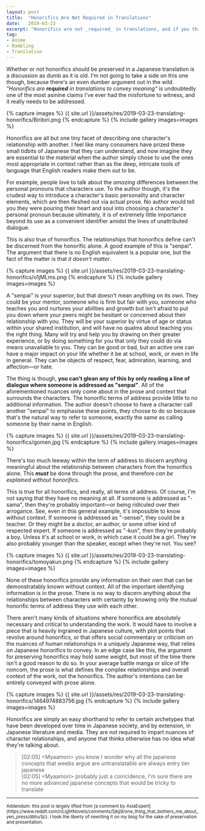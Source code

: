 ```yaml
---
layout: post
title:  "Honorifics Are Not Required in Translations"
date:   2019-03-23
excerpt: "Honorifics are not _required_ in translations, and if you think they are then you don't know what you're talking about."
tag:
- Anime
- Rambling
- Translation
---
```


Whether or not honorifics should be preserved in a Japanese translation is a discussion as dumb as it is old. I'm not going to take a side on this one though, because there's an even dumber argument out in the wild. _"Honorifics are __required__ in translations to convey meaning"_ is undoubtedly one of the most asinine claims I've ever had the misfortune to witness, and it really needs to be addressed.

{% capture images %}
    {{ site.url }}/assets/res/2019-03-23-translating-honorifics/Biribiri.png
{% endcapture %}
{% include gallery images=images %}

Honorifics are all but one tiny facet of describing one character's relationship with another. I feel like many consumers have prized these small tidbits of Japanese that they can understand, and now imagine they are essential to the material when the author simply chose to use the ones most appropriate in context rather than as the deep, intricate tools of language that English readers make them out to be.

For example, people _love_ to talk about the _amazing_ differences between the personal pronouns that characters use. To the author though, it's the crudest way to introduce a character's basic personality and character elements, which are then fleshed out via actual prose. No author would tell you they were pouring their heart and soul into choosing a character's personal pronoun because ultimately, it is of extremely little importance beyond its use as a convenient identifier amidst the lines of unattributed dialogue.

This is also true of honorifics. The relationships that honorifics define can't be discerned from the honorific alone. A good example of this is "senpai". The argument that there is no English equivalent is a popular one, but the fact of the matter is that _it doesn't matter_.

{% capture images %}
    {{ site.url }}/assets/res/2019-03-23-translating-honorifics/o1jMLms.png
{% endcapture %}
{% include gallery images=images %}

A "senpai" is your superior, but that doesn't mean anything on its own. They could be your mentor, someone who is firm but fair with you, someone who teaches you and nurtures your abilities and growth but isn't afraid to put you down where your peers might be hesitant or concerned about their relationship with you. They will be your superior by virtue of age or status within your shared institution, and will have no qualms about teaching you the right thing. Many will try and help you by drawing on their greater experience, or by doing something for you that only they could do via means unavailable to you. They can be good or bad, but an active one can have a major impact on your life whether it be at school, work, or even in life in general. They can be objects of respect, fear, admiration, learning, and affection—or hate.

The thing is though, **you can't glean any of this by only reading a line of dialogue where someone is addressed as "senpai"**. All of the aforementioned nuances only come about in the prose and context that surrounds the characters. The honorific terms of address provide little to no additional information. The author doesn't choose to have a character call another "senpai" to emphasise these points, they choose to do so because that's the natural way to refer to someone, exactly the same as calling someone by their name in English.

{% capture images %}
    {{ site.url }}/assets/res/2019-03-23-translating-honorifics/gomen.jpg
{% endcapture %}
{% include gallery images=images %}

There's too much leeway within the term of address to discern anything meaningful about the relationship between characters from the honorifics alone. This **_must_** be done through the prose, and therefore _can be explained without honorifics_.

This is true for all honorifics, and really, all terms of address. Of course, I'm not saying that they have no meaning at all. If someone is addressed as "-sama", then they're probably important—or being ridiculed over their arrogance. See, even in this general example, it's impossible to know without context. If someone is addressed as "-sensei", they could be a teacher. Or they might be a doctor, an author, or some other kind of respected expert. If someone is addressed as "-kun", then they're probably a boy. Unless it's at school or work, in which case it could be a girl. They're also probably younger than the speaker, except when they're not. You see?

{% capture images %}
    {{ site.url }}/assets/res/2019-03-23-translating-honorifics/tomoyakun.png
{% endcapture %}
{% include gallery images=images %}

None of these honorifics provide any information on their own that can be demonstratably known without context. All of the important identifying information is in the prose. There is no way to discern anything about the relationships between characters with certainty by knowing only the mutual honorific terms of address they use with each other.

There aren't many kinds of situations where honorifics are absolutely necessary and critical to understanding the work.  It would have to involve a piece that is heavily ingrained in Japanese culture, with plot points that revolve around honorifics, or that offers social commentary or criticism on the nuances of human relationships in a uniquely Japanese way, that relies on Japanese honorifics to convey. In an edge case like this, the argument for preserving honorifics may hold some weight, but most of the time there isn't a good reason to do so. In your average battle manga or slice of life romcom, the prose is what defines the complex relationships and overall context of the work, not the honorifics. The author's intentions can be entirely conveyed with prose alone.

{% capture images %}
    {{ site.url }}/assets/res/2019-03-23-translating-honorifics/1464974883756.jpg
{% endcapture %}
{% include gallery images=images %}

Honorifics are simply an easy shorthand to refer to certain archetypes that have been developed over time in Japanese society, and by extension, in Japanese literature and media. They are not required to impart nuances of character relationships, and anyone that thinks otherwise has no idea what they're talking about.

<blockquote>
[02:05] &lt;Myaamori&gt; you know I wonder why all the japanese concepts that weebs argue are untranslatable are always entry tier japanese<br>
[02:05] &lt;Myaamori&gt; probably just a coincidence, I'm sure there are no more advanced japanese concepts that would be tricky to translate
</blockquote>

---

<small>
Addendum: this post is largely lifted from [a comment by AsiaExpert](https://www.reddit.com/r/LightNovels/comments/5jkjj9/one_thing_that_bothers_me_about_yen_press/dbhu1ji/). I took the liberty of rewriting it on my blog for the sake of preservation and presentation.
</small>
